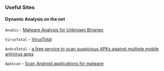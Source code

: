 ### Useful Sites


#### Dynamic Analysis on the net

``Anubis`` - [Malware Analysis for Unknown Binaries](http://anubis.iseclab.org/)

``VirusTotal`` - [VirusTotal](https://www.virustotal.com/)

``AndroTotal`` - [a free service to scan suspicious APKs against multiple mobile antivirus apps](http://andrototal.org/)

``ApkScan`` - [Scan Android applications for malware](http://apkscan.nviso.be/)
